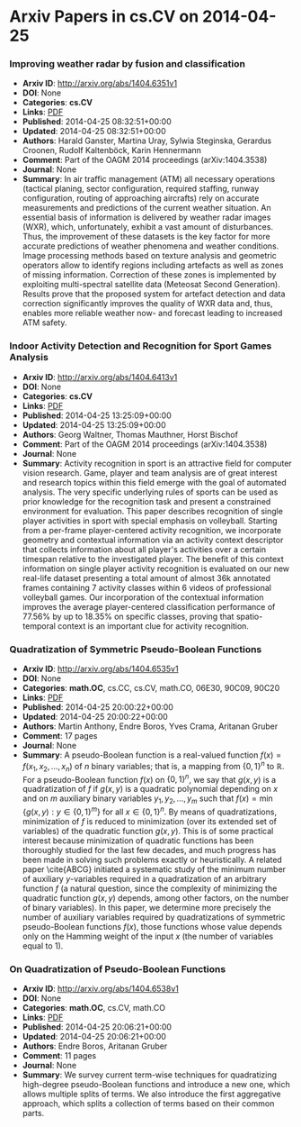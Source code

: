 # Arxiv Papers in cs.CV on 2014-04-25
### Improving weather radar by fusion and classification
- **Arxiv ID**: http://arxiv.org/abs/1404.6351v1
- **DOI**: None
- **Categories**: **cs.CV**
- **Links**: [PDF](http://arxiv.org/pdf/1404.6351v1)
- **Published**: 2014-04-25 08:32:51+00:00
- **Updated**: 2014-04-25 08:32:51+00:00
- **Authors**: Harald Ganster, Martina Uray, Sylwia Steginska, Gerardus Croonen, Rudolf Kaltenböck, Karin Hennermann
- **Comment**: Part of the OAGM 2014 proceedings (arXiv:1404.3538)
- **Journal**: None
- **Summary**: In air traffic management (ATM) all necessary operations (tactical planing, sector configuration, required staffing, runway configuration, routing of approaching aircrafts) rely on accurate measurements and predictions of the current weather situation. An essential basis of information is delivered by weather radar images (WXR), which, unfortunately, exhibit a vast amount of disturbances. Thus, the improvement of these datasets is the key factor for more accurate predictions of weather phenomena and weather conditions. Image processing methods based on texture analysis and geometric operators allow to identify regions including artefacts as well as zones of missing information. Correction of these zones is implemented by exploiting multi-spectral satellite data (Meteosat Second Generation). Results prove that the proposed system for artefact detection and data correction significantly improves the quality of WXR data and, thus, enables more reliable weather now- and forecast leading to increased ATM safety.



### Indoor Activity Detection and Recognition for Sport Games Analysis
- **Arxiv ID**: http://arxiv.org/abs/1404.6413v1
- **DOI**: None
- **Categories**: **cs.CV**
- **Links**: [PDF](http://arxiv.org/pdf/1404.6413v1)
- **Published**: 2014-04-25 13:25:09+00:00
- **Updated**: 2014-04-25 13:25:09+00:00
- **Authors**: Georg Waltner, Thomas Mauthner, Horst Bischof
- **Comment**: Part of the OAGM 2014 proceedings (arXiv:1404.3538)
- **Journal**: None
- **Summary**: Activity recognition in sport is an attractive field for computer vision research. Game, player and team analysis are of great interest and research topics within this field emerge with the goal of automated analysis. The very specific underlying rules of sports can be used as prior knowledge for the recognition task and present a constrained environment for evaluation. This paper describes recognition of single player activities in sport with special emphasis on volleyball. Starting from a per-frame player-centered activity recognition, we incorporate geometry and contextual information via an activity context descriptor that collects information about all player's activities over a certain timespan relative to the investigated player. The benefit of this context information on single player activity recognition is evaluated on our new real-life dataset presenting a total amount of almost 36k annotated frames containing 7 activity classes within 6 videos of professional volleyball games. Our incorporation of the contextual information improves the average player-centered classification performance of 77.56% by up to 18.35% on specific classes, proving that spatio-temporal context is an important clue for activity recognition.



### Quadratization of Symmetric Pseudo-Boolean Functions
- **Arxiv ID**: http://arxiv.org/abs/1404.6535v1
- **DOI**: None
- **Categories**: **math.OC**, cs.CC, cs.CV, math.CO, 06E30, 90C09, 90C20
- **Links**: [PDF](http://arxiv.org/pdf/1404.6535v1)
- **Published**: 2014-04-25 20:00:22+00:00
- **Updated**: 2014-04-25 20:00:22+00:00
- **Authors**: Martin Anthony, Endre Boros, Yves Crama, Aritanan Gruber
- **Comment**: 17 pages
- **Journal**: None
- **Summary**: A pseudo-Boolean function is a real-valued function $f(x)=f(x_1,x_2,\ldots,x_n)$ of $n$ binary variables; that is, a mapping from $\{0,1\}^n$ to $\mathbb{R}$. For a pseudo-Boolean function $f(x)$ on $\{0,1\}^n$, we say that $g(x,y)$ is a quadratization of $f$ if $g(x,y)$ is a quadratic polynomial depending on $x$ and on $m$ auxiliary binary variables $y_1,y_2,\ldots,y_m$ such that $f(x)= \min \{g(x,y) : y \in \{0,1\}^m \}$ for all $x \in \{0,1\}^n$. By means of quadratizations, minimization of $f$ is reduced to minimization (over its extended set of variables) of the quadratic function $g(x,y)$. This is of some practical interest because minimization of quadratic functions has been thoroughly studied for the last few decades, and much progress has been made in solving such problems exactly or heuristically. A related paper \cite{ABCG} initiated a systematic study of the minimum number of auxiliary $y$-variables required in a quadratization of an arbitrary function $f$ (a natural question, since the complexity of minimizing the quadratic function $g(x,y)$ depends, among other factors, on the number of binary variables). In this paper, we determine more precisely the number of auxiliary variables required by quadratizations of symmetric pseudo-Boolean functions $f(x)$, those functions whose value depends only on the Hamming weight of the input $x$ (the number of variables equal to $1$).



### On Quadratization of Pseudo-Boolean Functions
- **Arxiv ID**: http://arxiv.org/abs/1404.6538v1
- **DOI**: None
- **Categories**: **math.OC**, cs.CV, math.CO
- **Links**: [PDF](http://arxiv.org/pdf/1404.6538v1)
- **Published**: 2014-04-25 20:06:21+00:00
- **Updated**: 2014-04-25 20:06:21+00:00
- **Authors**: Endre Boros, Aritanan Gruber
- **Comment**: 11 pages
- **Journal**: None
- **Summary**: We survey current term-wise techniques for quadratizing high-degree pseudo-Boolean functions and introduce a new one, which allows multiple splits of terms. We also introduce the first aggregative approach, which splits a collection of terms based on their common parts.



